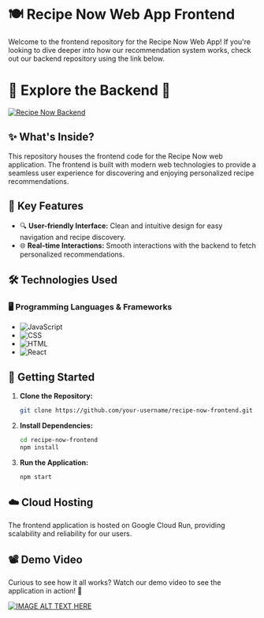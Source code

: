 # 🍽️ Recipe Now Web App Frontend

Welcome to the frontend repository for the Recipe Now Web App! If you're looking to dive deeper into how our recommendation system works, check out our backend repository using the link below.

# 🌟 **Explore the Backend** 🌟

[![Recipe Now Backend](https://img.shields.io/badge/Recipe%20Now-Backend-brightgreen?style=for-the-badge)](https://github.com/catalinionita004/recipe-now-web-app-backend)

## ✨ What's Inside?

This repository houses the frontend code for the Recipe Now web application. The frontend is built with modern web technologies to provide a seamless user experience for discovering and enjoying personalized recipe recommendations.

## 🌟 Key Features

- 🔍 **User-friendly Interface:** Clean and intuitive design for easy navigation and recipe discovery.
- 🌐 **Real-time Interactions:** Smooth interactions with the backend to fetch personalized recommendations.

## 🛠️ Technologies Used

### 🖥️ Programming Languages & Frameworks
- ![JavaScript](https://img.shields.io/badge/JavaScript-F7DF1E?style=for-the-badge&logo=javascript&logoColor=black)
- ![CSS](https://img.shields.io/badge/CSS-1572B6?style=for-the-badge&logo=css3&logoColor=white)
- ![HTML](https://img.shields.io/badge/HTML-E34F26?style=for-the-badge&logo=html5&logoColor=white)
- ![React](https://img.shields.io/badge/React-61DAFB?style=for-the-badge&logo=react&logoColor=black)

## 🚀 Getting Started

1. **Clone the Repository:**
    ```sh
    git clone https://github.com/your-username/recipe-now-frontend.git
    ```
2. **Install Dependencies:**
    ```sh
    cd recipe-now-frontend
    npm install
    ```
3. **Run the Application:**
    ```sh
    npm start
    ```

## ☁️ Cloud Hosting

The frontend application is hosted on Google Cloud Run, providing scalability and reliability for our users.

## 📽️ Demo Video

Curious to see how it all works? Watch our demo video to see the application in action! 🍿

[![IMAGE ALT TEXT HERE](https://camo.githubusercontent.com/414ef4e0ce20d5c28416c3d6419611ca27ebc3e4fd85895054fa129c1f2637c8/68747470733a2f2f692e626c6f67732e65732f3962313961642f796f75747562652f3435305f313030302e77656270)](https://www.youtube.com/watch?v=3RRp6jHgWQ4)
